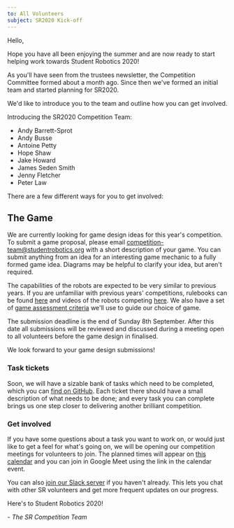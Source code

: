 ```yaml
---
to: All Volunteers
subject: SR2020 Kick-off
---
```


Hello,

Hope you have all been enjoying the summer and are now ready to start helping work towards Student Robotics 2020!

As you'll have seen from the trustees newsletter, the Competition Committee formed about a month ago. Since then we've formed an initial team and started planning for SR2020.

We'd like to introduce you to the team and outline how you can get involved.

Introducing the SR2020 Competition Team:

- Andy Barrett-Sprot
- Andy Busse
- Antoine Petty
- Hope Shaw
- Jake Howard
- James Seden Smith
- Jenny Fletcher
- Peter Law

There are a few different ways for you to get involved:

## The Game

We are currently looking for game design ideas for this year's competition. To submit a game proposal, please email competition-team@studentrobotics.org with a short description of your game. You can submit anything from an idea for an interesting game mechanic to a fully formed game idea. Diagrams may be helpful to clarify your idea, but aren't required.

The capabilities of the robots are expected to be very similar to previous years. If you are unfamiliar with previous years' competitions, rulebooks can be found [here](https://github.com/srobo/srweb/tree/master/resources) and videos of the robots competing [here](https://www.youtube.com/user/studentrobotics). We also have a set of [game assessment criteria](https://srobo.github.io/runbook/programme/game-design/assessment-criteria/) we'll use to guide our choice of game.

The submission deadline is the end of Sunday 8th September. After this date all submissions will be reviewed and discussed during a meeting open to all volunteers before the game design in finalised.

We look forward to your game design submissions!

### Task tickets

Soon, we will have a sizable bank of tasks which need to be completed, which you can [find on GitHub](https://github.com/srobo/tasks/issues). Each ticket there should have a small description of what needs to be done; and every task you can complete brings us one step closer to delivering another brilliant competition.

### Get involved

If you have some questions about a task you want to work on, or would just like to get a feel for what's going on, we will be opening our competition meetings for volunteers to join. The planned times will appear on [this calendar](https://calendar.google.com/calendar/embed?src=studentrobotics.org_oqdjasvpps8smo0d5nte417rak%40group.calendar.google.com&ctz=Europe%2FLondon) and you can join in Google Meet using the link in the calendar event.

You can also [join our Slack server](https://goo.gl/forms/Maq41MHF8CYSRVn83) if you haven't already. This lets you chat with other SR volunteers and get more frequent updates on our progress.

Here's to Student Robotics 2020!

*- The SR Competition Team*
